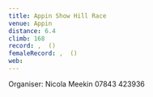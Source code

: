 ```yaml
---
title: Appin Show Hill Race
venue: Appin
distance: 6.4
climb: 168
record: ,  ()
femaleRecord: ,  ()
web: 
---
```

Organiser: Nicola Meekin 07843 423936